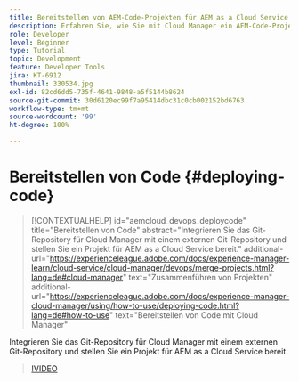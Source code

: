 ```yaml
---
title: Bereitstellen von AEM-Code-Projekten für AEM as a Cloud Service
description: Erfahren Sie, wie Sie mit Cloud Manager ein AEM-Code-Projekt auf AEM as a Cloud Service bereitstellen.
role: Developer
level: Beginner
type: Tutorial
topic: Development
feature: Developer Tools
jira: KT-6912
thumbnail: 330534.jpg
exl-id: 82cd6dd5-735f-4641-9848-a5f5144b8624
source-git-commit: 30d6120ec99f7a95414dbc31c0cb002152bd6763
workflow-type: tm+mt
source-wordcount: '99'
ht-degree: 100%

---
```


# Bereitstellen von Code {#deploying-code}

>[!CONTEXTUALHELP]
>id="aemcloud_devops_deploycode"
>title="Bereitstellen von Code"
>abstract="Integrieren Sie das Git-Repository für Cloud Manager mit einem externen Git-Repository und stellen Sie ein Projekt für AEM as a Cloud Service bereit."
>additional-url="https://experienceleague.adobe.com/docs/experience-manager-learn/cloud-service/cloud-manager/devops/merge-projects.html?lang=de#cloud-manager" text="Zusammenführen von Projekten"
>additional-url="https://experienceleague.adobe.com/docs/experience-manager-cloud-manager/using/how-to-use/deploying-code.html?lang=de#how-to-use" text="Bereitstellen von Code mit Cloud Manager"

Integrieren Sie das Git-Repository für Cloud Manager mit einem externen Git-Repository und stellen Sie ein Projekt für AEM as a Cloud Service bereit.

>[!VIDEO](https://video.tv.adobe.com/v/330534?quality=12&learn=on)
